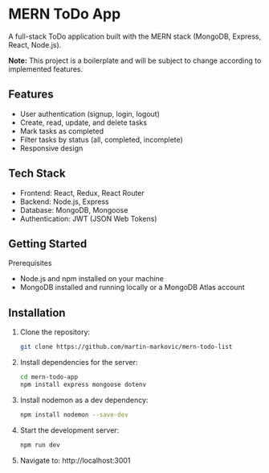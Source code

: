 # MERN ToDo App
A full-stack ToDo application built with the MERN stack (MongoDB, Express, React, Node.js).

 **Note:** This project is a boilerplate and will be subject to change according to implemented features.

## Features
- User authentication (signup, login, logout)
- Create, read, update, and delete tasks
- Mark tasks as completed
- Filter tasks by status (all, completed, incomplete)
- Responsive design
  
## Tech Stack
- Frontend: React, Redux, React Router
- Backend: Node.js, Express
- Database: MongoDB, Mongoose
- Authentication: JWT (JSON Web Tokens)

## Getting Started
Prerequisites
- Node.js and npm installed on your machine
- MongoDB installed and running locally or a MongoDB Atlas account

## Installation

1. Clone the repository:

    ```sh
    git clone https://github.com/martin-markovic/mern-todo-list
    ```

2. Install dependencies for the server:

    ```sh
    cd mern-todo-app
    npm install express mongoose dotenv
    ```
    
3. Install nodemon as a dev dependency:

    ```sh
    npm install nodemon --save-dev
    ```

4. Start the development server:

    ```sh
    npm run dev
    ```

5. Navigate to:  http://localhost:3001 
